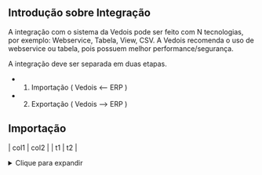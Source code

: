 Introdução sobre Integração
-------------------------------

A integração com o sistema da Vedois pode ser feito com N tecnologias, por exemplo:
Webservice, Tabela, View, CSV. A Vedois recomenda o uso de webservice ou tabela, pois possuem melhor performance/segurança.

A integração deve ser separada em duas etapas.
* 1. Importação ( Vedois <-- ERP )
* 2. Exportação ( Vedois --> ERP )


Importação
-------------------------------


| col1 | col2 |
| t1   | t2   |


<details>
  <summary>Clique para expandir</summary>
  
Nome da Tabela = **IMPORTMAQUINA**
Tabela responsável pelo cadastro dos centros de recurso.

|Coluna|Tipo de dado|Tamanho|Obs|
|******|************|*******|***|
|id|	Integer|		|Precisa ser sequencial|
|empresa|	Integer|		default=1||
|codigo|	Varchar|max_length=30||
|descricao|	Varchar|max_length=128||
|linear|	BooleanField|		|default=False|
|grupo|	Varchar|	max_length=32||	
|ativa|	BooleanField|		|default=False|
|fator_velocidade|	DecimalField|	max_digits=20, decimal_places=10|	default=1|
|status_imp|Varchar|	max_length=1|	blank=True, null=True # 'N'=new, 'U'=update, 'I'=integrated

</details>